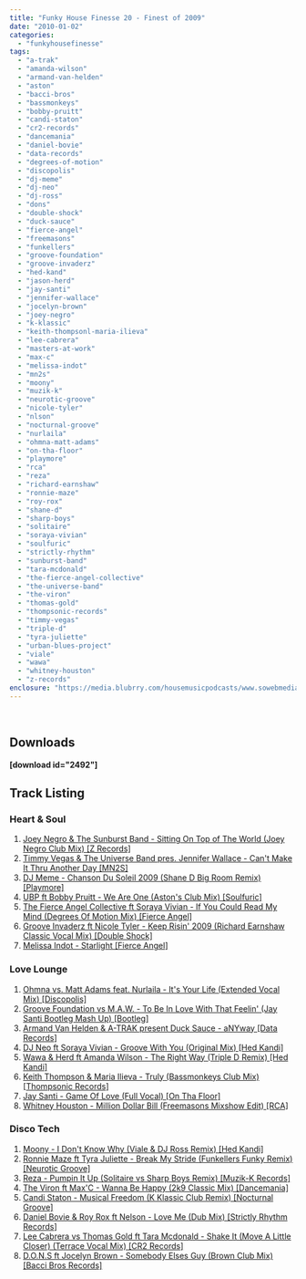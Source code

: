 ```yaml
---
title: "Funky House Finesse 20 - Finest of 2009"
date: "2010-01-02"
categories: 
  - "funkyhousefinesse"
tags: 
  - "a-trak"
  - "amanda-wilson"
  - "armand-van-helden"
  - "aston"
  - "bacci-bros"
  - "bassmonkeys"
  - "bobby-pruitt"
  - "candi-staton"
  - "cr2-records"
  - "dancemania"
  - "daniel-bovie"
  - "data-records"
  - "degrees-of-motion"
  - "discopolis"
  - "dj-meme"
  - "dj-neo"
  - "dj-ross"
  - "dons"
  - "double-shock"
  - "duck-sauce"
  - "fierce-angel"
  - "freemasons"
  - "funkellers"
  - "groove-foundation"
  - "groove-invaderz"
  - "hed-kand"
  - "jason-herd"
  - "jay-santi"
  - "jennifer-wallace"
  - "jocelyn-brown"
  - "joey-negro"
  - "k-klassic"
  - "keith-thompsonl-maria-ilieva"
  - "lee-cabrera"
  - "masters-at-work"
  - "max-c"
  - "melissa-indot"
  - "mn2s"
  - "moony"
  - "muzik-k"
  - "neurotic-groove"
  - "nicole-tyler"
  - "nlson"
  - "nocturnal-groove"
  - "nurlaila"
  - "ohmna-matt-adams"
  - "on-tha-floor"
  - "playmore"
  - "rca"
  - "reza"
  - "richard-earnshaw"
  - "ronnie-maze"
  - "roy-rox"
  - "shane-d"
  - "sharp-boys"
  - "solitaire"
  - "soraya-vivian"
  - "soulfuric"
  - "strictly-rhythm"
  - "sunburst-band"
  - "tara-mcdonald"
  - "the-fierce-angel-collective"
  - "the-universe-band"
  - "the-viron"
  - "thomas-gold"
  - "thompsonic-records"
  - "timmy-vegas"
  - "triple-d"
  - "tyra-juliette"
  - "urban-blues-project"
  - "viale"
  - "wawa"
  - "whitney-houston"
  - "z-records"
enclosure: "https://media.blubrry.com/housemusicpodcasts/www.sowebmediauk.co.uk/dj-shows/OnePhatDj2/Funky_House_Finesse_20_2nd_January_2010_128.mp3 117249175 audio/mpeg "
---
```


 

## Downloads

**\[download id="2492"\]**

## Track Listing

### Heart & Soul

1. [Joey Negro & The Sunburst Band - Sitting On Top of The World (Joey Negro Club Mix) \[Z Records\]](https://www.traxsource.com/index.php?act=show&fc=tpage&cr=titles&cv=37926)
2. [Timmy Vegas & The Universe Band pres. Jennifer Wallace - Can't Make It Thru Another Day \[MN2S\]](https://www.traxsource.com/index.php?act=show&fc=tpage&cr=titles&cv=38411)
3. [DJ Meme - Chanson Du Soleil 2009 (Shane D Big Room Remix) \[Playmore\]](https://www.traxsource.com/index.php?act=show&fc=tpage&cr=titles&cv=38287)
4. [UBP ft Bobby Pruitt - We Are One (Aston's Club Mix) \[Soulfuric\]](https://www.traxsource.com/index.php?act=show&cr=titles&cv=566&fc=tpage)
5. [The Fierce Angel Collective ft Soraya Vivian - If You Could Read My Mind (Degrees Of Motion Mix) \[Fierce Angel\]](https://clkuk.tradedoubler.com/click?p=23708&a=1254950&url=http%3A%2F%2Fitunes.apple.com%2Fgb%2Falbum%2Fif-you-could-read-my-mind-degrees%2Fid341270981%3Fi%3D341271344%26uo%3D6%26partnerId%3D2003)
6. [Groove Invaderz ft Nicole Tyler - Keep Risin' 2009 (Richard Earnshaw Classic Vocal Mix) \[Double Shock\]](https://www.traxsource.com/index.php?act=show&fc=tpage&cr=titles&cv=38898)
7. [Melissa Indot - Starlight \[Fierce Angel\]](https://clkuk.tradedoubler.com/click?p=23708&a=1254950&url=http%3A%2F%2Fitunes.apple.com%2Fgb%2Falbum%2Fstarlight%2Fid341270981%3Fi%3D341270985%26uo%3D6%26partnerId%3D2003)

### Love Lounge

1. [Ohmna vs. Matt Adams feat. Nurlaila - It's Your Life (Extended Vocal Mix) \[Discopolis\]](https://clkuk.tradedoubler.com/click?p=23708&a=1254950&url=http%3A%2F%2Fitunes.apple.com%2Fgb%2Falbum%2Fits-your-life-feat-nurlaila-feat%2Fid331699316%3Fi%3D331699541%26uo%3D6%26partnerId%3D2003)
2. [Groove Foundation vs M.A.W. - To Be In Love With That Feelin' (Jay Santi Bootleg Mash Up) \[Bootleg\]](https://ww.jaysanti.com/)
3. [Armand Van Helden & A-TRAK present Duck Sauce - aNYway \[Data Records\]](https://clkuk.tradedoubler.com/click?p=23708&a=1254950&url=http%3A%2F%2Fitunes.apple.com%2Fgb%2Falbum%2Fanyway-radio-edit%2Fid335319509%3Fi%3D335319798%26uo%3D6%26partnerId%3D2003)
4. [DJ Neo ft Soraya Vivian - Groove With You (Original Mix) \[Hed Kandi\]](https://www.trackitdown.net/genre/house/track/1515471.html)
5. [Wawa & Herd ft Amanda Wilson - The Right Way (Triple D Remix) \[Hed Kandi\]](https://clkuk.tradedoubler.com/click?p=23708&a=1254950&url=http%3A%2F%2Fitunes.apple.com%2Fgb%2Falbum%2Fthe-right-way-triple-d-remix%2Fid318702144%3Fi%3D318702168%26uo%3D6%26partnerId%3D2003)
6. [Keith Thompson & Maria Ilieva - Truly (Bassmonkeys Club Mix) \[Thompsonic Records\]](https://www.thompsonicrecordings.com/)
7. [Jay Santi - Game Of Love (Full Vocal) \[On Tha Floor\]](https://www.traxsource.com/index.php?act=show&fc=tpage&cr=titles&cv=43777)
8. [Whitney Houston - Million Dollar Bill (Freemasons Mixshow Edit) \[RCA\]](https://clkuk.tradedoubler.com/click?p=23708&a=1254950&url=http%3A%2F%2Fitunes.apple.com%2Fgb%2Falbum%2Fmillion-dollar-bill-freemasons%2Fid338326128%3Fi%3D338326227%26uo%3D6%26partnerId%3D2003)

### Disco Tech

1. [Moony - I Don't Know Why (Viale & DJ Ross Remix) \[Hed Kandi\]](https://clkuk.tradedoubler.com/click?p=23708&a=1254950&url=http%3A%2F%2Fitunes.apple.com%2Fgb%2Falbum%2Fi-dont-know-why-viale-dj-ross-remix%2Fid321948565%3Fi%3D321948593%26uo%3D6%26partnerId%3D2003)
2. [Ronnie Maze ft Tyra Juliette - Break My Stride (Funkellers Funky Remix) \[Neurotic Groove\]](https://www.traxsource.com/index.php?act=show&fc=tpage&cr=titles&cv=33538)
3. [Reza - Pumpin It Up (Solitaire vs Sharp Boys Remix) \[Muzik-K Records\]](https://www.trackitdown.net/genre/house/track/1505989.html)
4. [The Viron ft Max'C - Wanna Be Happy (2k9 Classic Mix) \[Dancemania\]](https://www.myspace.com/vironltd)
5. [Candi Staton - Musical Freedom (K Klassic Club Remix) \[Nocturnal Groove\]](https://clkuk.tradedoubler.com/click?p=23708&a=1254950&url=http%3A%2F%2Fitunes.apple.com%2Fgb%2Falbum%2Fmusical-freedom-k-klassic-club%2Fid332615538%3Fi%3D332616244%26uo%3D6%26partnerId%3D2003)
6. [Daniel Bovie & Roy Rox ft Nelson - Love Me (Dub Mix) \[Strictly Rhythm Records\]](https://clkuk.tradedoubler.com/click?p=23708&a=1254950&url=http%3A%2F%2Fitunes.apple.com%2Fgb%2Falbum%2Fid312368837%3Fi%3D312368839%26uo%3D6%26partnerId%3D2003)
7. [Lee Cabrera vs Thomas Gold ft Tara Mcdonald - Shake It (Move A Little Closer) (Terrace Vocal Mix) \[CR2 Records\]](https://clkuk.tradedoubler.com/click?p=23708&a=1254950&url=http%3A%2F%2Fitunes.apple.com%2Fgb%2Falbum%2Fid327367926%3Fi%3D327367937%26uo%3D6%26partnerId%3D2003)
8. [D.O.N.S ft Jocelyn Brown - Somebody Elses Guy (Brown Club Mix) \[Bacci Bros Records\]](https://clkuk.tradedoubler.com/click?p=23708&a=1254950&url=http%3A%2F%2Fitunes.apple.com%2Fgb%2Falbum%2Fsomebody-elses-guy-dons-club-mix%2Fid339990652%3Fi%3D339990805%26uo%3D6%26partnerId%3D2003)
